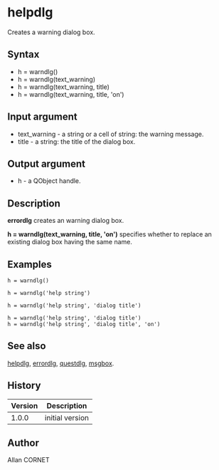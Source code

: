 

# helpdlg

Creates a warning dialog box.

## Syntax

- h = warndlg()
- h = warndlg(text_warning)
- h = warndlg(text_warning, title)
- h = warndlg(text_warning, title, 'on')

## Input argument

 - text_warning - a string or a cell of string: the warning message.
 - title - a string: the title of the dialog box.

## Output argument

 - h - a QObject handle.

## Description


  <p><b>errordlg</b> creates an warning dialog box.</p>
  <p><b>h = warndlg(text_warning, title, 'on')</b> specifies whether to replace an existing dialog box having the same name.</p>


## Examples

```Nelson
h = warndlg()
```
```Nelson
h = warndlg('help string')
```
```Nelson
h = warndlg('help string', 'dialog title')
```
```Nelson
h = warndlg('help string', 'dialog title')
h = warndlg('help string', 'dialog title', 'on')
```

## See also

[helpdlg](helpdlg.md), [errordlg](errordlg.md), [questdlg](questdlg.md), [msgbox](msgbox.md).
## History

|Version|Description|
|------|------|
|1.0.0|initial version|


## Author

Allan CORNET



